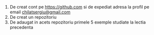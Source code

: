 1. De creat cont pe https://github.com si de expediat adresa la profil pe email chilatsergiu@gmail.com
2. De creat un repozitoriu
3. De adaugat in acets repozitoriu primele 5 exemple studiate la lectia precedenta